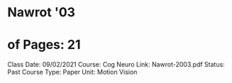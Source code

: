 # Nawrot '03

# of Pages: 21
Class Date: 09/02/2021
Course: Cog Neuro
Link: Nawrot-2003.pdf
Status: Past Course
Type: Paper
Unit: Motion Vision